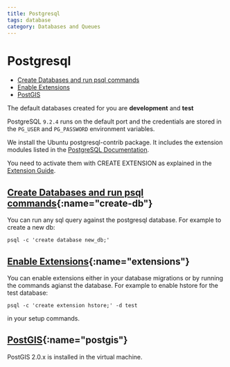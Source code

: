 ```yaml
---
title: Postgresql
tags: database
category: Databases and Queues
---
```


# Postgresql

+ [Create Databases and run psql commands](#create-db)
+ [Enable Extensions](#extensions)
+ [PostGIS](#postgis)

The default databases created for you are **development** and **test**

PostgreSQL ```9.2.4``` runs on the default port and the credentials are stored in the ```PG_USER``` and ```PG_PASSWORD``` environment variables.

We install the Ubuntu postgresql-contrib package. It includes the extension modules listed in the [PostgreSQL Documentation](http://www.postgresql.org/docs/9.2/static/contrib.html).

You need to activate them with CREATE EXTENSION as explained in the [Extension Guide](http://www.postgresql.org/docs/9.1/static/sql-createextension.html).

## [Create Databases and run psql commands](#create-db){:name="create-db"}
You can run any sql query against the postgresql database. For example to create a new db:

~~~shell
psql -c 'create database new_db;'
~~~

## [Enable Extensions](#extensions){:name="extensions"}
You can enable extensions either in your database migrations or by running the commands agianst the database. For example to enable hstore for the test database:

~~~shell
psql -c 'create extension hstore;' -d test
~~~

in your setup commands.

## [PostGIS](#postgis){:name="postgis"}
PostGIS 2.0.x is installed in the virtual machine.
